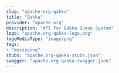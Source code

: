 ```yaml
---
slug: "apache-org-qakka"
title: "Qakka"
provider: "apache.org"
description: "API for Qakka Queue System"
logo: "apache.org-qakka-logo.png"
logoMediaType: "image/png"
tags:
- "messaging"
stubs: "apache.org-qakka-stubs.json"
swagger: "apache.org-qakka-swagger.json"
---
```

